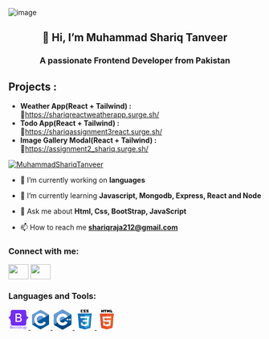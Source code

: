 
![image](https://github.com/MuhammadShariqTanveer/MuhammadShariqTanveer/assets/136991351/3a6d4757-8007-4dee-b059-b12e403ad46e)
 <h2 align="center">👋 Hi, I’m Muhammad Shariq Tanveer</h2>
 <h3 align="center">A passionate Frontend Developer from Pakistan</h3>

   ## Projects :
  
   * **Weather App(React + Tailwind) :** 🔗https://shariqreactweatherapp.surge.sh/
   * **Todo App(React + Tailwind) :** 🔗https://shariqassignment3react.surge.sh/
   * **Image Gallery Modal(React + Tailwind) :** 🔗https://assignment2_shariq.surge.sh/


<p align="left"> <a href="https://github.com/ryo-ma/github-profile-trophy"><img src="https://github-profile-trophy.vercel.app/?username=MuhammadShariqTanveer" alt="MuhammadShariqTanveer" /></a> </p>

- 🔭 I’m currently working on **languages**
  
- 🌱 I’m currently learning **Javascript, Mongodb, Express, React and Node**
  
- 💬 Ask me about **Html, Css, BootStrap, JavaScript**
  
- 📫 How to reach me **shariqraja212@gmail.com**

<h3 align="left">Connect with me:</h3>
<p align="left">
<a href="https://www.linkedin.com/in/muhammad-shariq-tanveer-70494227b/" target="_blank"><img align="center" src="https://raw.githubusercontent.com/rahuldkjain/github-profile-readme-generator/master/src/images/icons/Social/linked-in-alt.svg" alt="" height="30" width="40" /></a>
<a href="https://www.facebook.com/Shariq.rajaa" target="_blank"><img align="center" src="https://raw.githubusercontent.com/rahuldkjain/github-profile-readme-generator/master/src/images/icons/Social/facebook.svg" alt="" height="30" width="40" /></a>

<h3 align="left">Languages and Tools:</h3>
<p align="left"> <a href="https://getbootstrap.com" target="_blank" rel="noreferrer"> <img src="https://raw.githubusercontent.com/devicons/devicon/master/icons/bootstrap/bootstrap-plain-wordmark.svg" alt="bootstrap" width="40" height="40"/> </a> <a href="https://www.cprogramming.com/" target="_blank" rel="noreferrer"> <img src="https://raw.githubusercontent.com/devicons/devicon/master/icons/c/c-original.svg" alt="c" width="40" height="40"/> </a> <a href="https://www.w3schools.com/cpp/" target="_blank" rel="noreferrer"> <img src="https://raw.githubusercontent.com/devicons/devicon/master/icons/cplusplus/cplusplus-original.svg" alt="cplusplus" width="40" height="40"/> </a> <a href="https://www.w3schools.com/css/" target="_blank" rel="noreferrer"> <img src="https://raw.githubusercontent.com/devicons/devicon/master/icons/css3/css3-original-wordmark.svg" alt="css3" width="40" height="40"/> </a> <a href="https://www.w3.org/html/" target="_blank" rel="noreferrer"> <img src="https://raw.githubusercontent.com/devicons/devicon/master/icons/html5/html5-original-wordmark.svg" alt="html5" width="40" height="40"/> </a> 

<p><img align="left" src="https://github-readme-stats.vercel.app/api/top-langs?username=MuhammadShariqTanveer&show_icons=true&locale=en&layout=compact" alt="" /></p>

<p>&nbsp;<img align="center" src="https://github-readme-stats.vercel.app/api?username=MuhammadShariqTanveer&show_icons=true&locale=en" alt="" /></p>

<p><img align="center" src="https://github-readme-streak-stats.herokuapp.com/?user=MuhammadShariqTanveer&" alt="" /></p>


<!---
MuhammadShariqTanveer/MuhammadShariqTanveer is a ✨ special ✨ repository because its `README.md` (this file) appears on your GitHub profile.
You can click the Preview link to take a look at your changes.
--->
